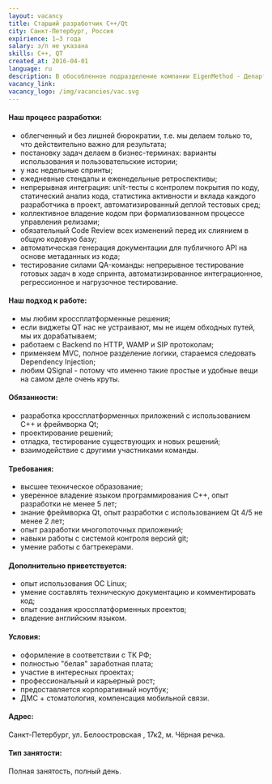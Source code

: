 ```yaml
---
layout: vacancy
title: Старший разработчик С++/Qt
city: Санкт-Петербург, Россия
expirience: 1–3 года
salary: з/п не указана
skills: C++, QT
created_at: 2016-04-01
language: ru
description: В обособленное подразделение компании EigenMethod - Департамент разработки - требуется старший разработчик C++/Qt для участия в разработке высоконагруженного программно-аппаратного комплекса, имеющего кроссплатформенную клиентскую часть. Мы предлагаем работу в молодом и дружном коллективе профессионалов.
vacancy_link: 
vacancy_logo: /img/vacancies/vac.svg
---
```



#### Наш процесс разработки:  
* облегченный и без лишней бюрократии, т.е. мы делаем только то, что действительно важно для результата;  
* постановку задач делаем в бизнес-терминах: варианты использования и пользовательские истории;  
* у нас недельные спринты;
* ежедневные стендапы и еженедельные ретроспективы;  
* непрерывная интеграция: unit-тесты с контролем покрытия по коду, статический анализ кода, статистика активности и вклада каждого разработчика в проект, автоматизированный деплой тестовых сред;  
* коллективное владение кодом при формализованном процессе управления релизами;  
* обязательный Code Review всех изменений перед их слиянием в общую кодовую базу;  
* автоматическая генерация документации для публичного API на основе метаданных из кода;
* тестирование силами QA-команды: непрерывное тестирование готовых задач в ходе спринта, автоматизированное интеграционное, регрессионное и нагрузочное тестирование.  

#### Наш подход к работе:  
* мы любим кроссплатформенные решения;  
* если виджеты QT нас не устраивают, мы не ищем обходных путей, мы их дорабатываем;  
* работаем с Backend по HTTP, WAMP и SIP протоколам;  
* применяем MVC, полное разделение логики, стараемся следовать Dependency Injection;  
* любим QSignal - потому что именно такие простые и удобные вещи на самом деле очень круты.  

#### Обязанности:  
* разработка кроссплатформенных приложений с использованием C++ и фреймворка Qt;  
* проектирование решений;  
* отладка, тестирование существующих и новых решений;  
* взаимодействие с другими участниками команды.  

#### Требования:  
* высшее техническое образование;  
* уверенное владение языком программирования C++, опыт разработки не менее 5 лет;  
* знание фреймворка Qt, опыт разработки с использованием Qt 4/5 не менее 2 лет;  
* опыт разработки многопоточных приложений;  
* навыки работы с системой контроля версий git;  
* умение работы с багтрекерами.  

#### Дополнительно приветствуется:  
* опыт использования ОС Linux;  
* умение составлять техническую документацию и комментировать код;  
* опыт создания кроссплатформенных проектов;  
* владение английским языком.  

#### Условия:  
* оформление в соответствии с ТК РФ;  
* полностью "белая" заработная плата;  
* участие в интересных проектах;  
* профессиональный и карьерный рост;  
* предоставляется корпоративный ноутбук;  
* ДМС + стоматология, компенсация мобильной связи.  

#### Адрес:
Санкт-Петербург, ул. Белоостровская , 17к2, м. Чёрная речка.  

#### Тип занятости:
Полная занятость, полный день.  